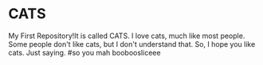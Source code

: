 CATS
====

My First Repository!It is called CATS. I love cats, much like most people. Some people don't like cats, but I don't understand that. So, I hope you like cats. Just saying.
#so you mah booboosliceee
